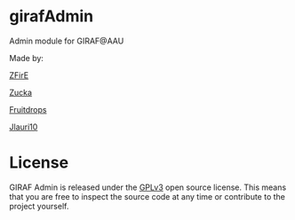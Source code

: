 girafAdmin
==========

Admin module for GIRAF@AAU

Made by:

[ZFirE](https://github.com/zfire)

[Zucka](https://github.com/Zucka)

[Fruitdrops](https://github.com/Fruitdrops)

[Jlauri10](https://github.com/jlauri10)


License
==========
GIRAF Admin is released under the [GPLv3](http://www.gnu.org/licenses/gpl.txt) open source license. This means that you are free to inspect the source code at any time or contribute to the project yourself.
